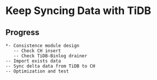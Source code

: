 # Keep Syncing Data with TiDB

## Progress
```
*- Consistence module design
   -- Check CH insert
   -- Check TiDB-Binlog drainer
-- Import exists data
-- Sync delta data from TiDB to CH
-- Optimization and test
```
